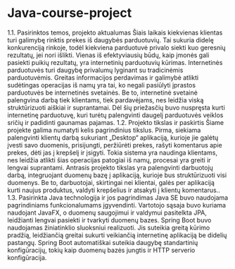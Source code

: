# Java-course-project
1.1. Pasirinktos temos, projekto aktualumas
Šiais laikais kiekvienas klientas turi galimybę rinktis prekes iš daugybės parduotuvių. Tai sukuria didelę konkurenciją rinkoje, todėl kiekviena parduotuvė privalo siekti kuo geresnių rezultatų, jei nori išlikti. Vienas iš efektyviausių būdų, kaip įmonės gali pasiekti puikių rezultatų, yra internetinių parduotuvių kūrimas. Internetinės parduotuvės turi daugybę privalumų lyginant su tradicinėmis parduotuvėmis. Greitas informacijos perdavimas ir galimybė atlikti sudėtingas operacijas iš namų yra tai, ko negali pasiūlyti įprastos parduotuvės be internetinės svetainės. Be to, internetinė svetainė palengvina darbą tiek klientams, tiek pardavėjams, nes leidžia viską struktūrizuoti aiškiai ir suprantamai. Dėl šių priežasčių buvo nuspręsta kurti internetinę parduotuvę, kuri turėtų palengvinti daugelį parduotuvės veiklos sričių ir padidinti gaunamas pajamas.
1.2. Projekto tikslas ir paskirtis
Šiame projekte galima numatyti kelis pagrindinius tikslus. Pirma, siekiama palengvinti klientų darbą sukuriant „Desktop“ aplikaciją, kurioje jie galėtų įvesti savo duomenis, prisijungti, peržiūrėti prekes, rašyti komentarus apie prekes, dėti jas į krepšelį ir įsigyti. Tokia sistema yra naudinga klientams, nes leidžia atlikti šias operacijas patogiai iš namų, procesai yra greiti ir lengvai suprantami. Antrasis projekto tikslas yra palengvinti darbuotojų darbą, integruojant duomenų bazę į aplikaciją, kurioje bus struktūrizuoti visi duomenys. Be to, darbuotojai, skirtingai nei klientai, galės per aplikaciją kurti naujus produktus, valdyti krepšelius ir atsakyti į klientų komentarus..
1.3. Pasirinkta Java technologija ir jos pagrindimas
Java SE buvo naudojama pagrindiniams funkcionalumams įgyvendinti. Vartotojo sąsaja buvo kuriama naudojant JavaFX, o duomenų saugojimui ir valdymui pasitelkta JPA, leidžianti lengvai pasiekti ir tvarkyti duomenų bazes.
Spring Boot buvo naudojamas žiniatinklio sluoksniui realizuoti. Jis suteikia greitą kūrimo pradžią, leidžiančią greitai sukurti veikiančią internetinę aplikaciją be didelių pastangų. Spring Boot automatiškai suteikia daugybę standartinių konfigūracijų, tokių kaip duomenų bazės jungtis ir HTTP serverio konfigūracija.
